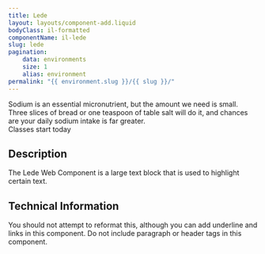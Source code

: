 ```yaml
---
title: Lede
layout: layouts/component-add.liquid
bodyClass: il-formatted
componentName: il-lede
slug: lede
pagination:
    data: environments
    size: 1
    alias: environment
permalink: "{{ environment.slug }}/{{ slug }}/"
---
```

<div class="template-information" data-name="default">
Sodium is an essential micronutrient, but the amount we need is small. Three slices of bread or one teaspoon of table salt will do it, and chances are your daily sodium intake is far greater.
</div>

<div class="template-information" data-name="small">
Classes start today
</div>

## Description
The Lede Web Component is a large text block that is used to highlight certain text. 

## Technical Information
You should not attempt to reformat this, although you can add underline and links in this component. Do not include paragraph or header tags in this component. 
